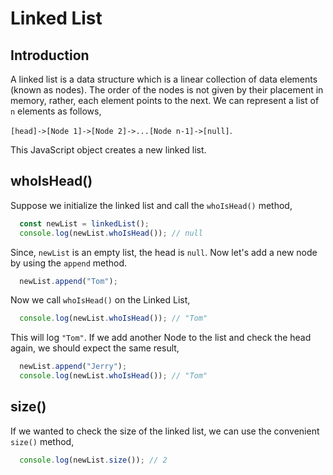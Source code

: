 # Linked List
## Introduction
A linked list is a data structure which is a linear collection of data elements (known as nodes). The order of the nodes is not given by their placement in memory, rather, each element points to the next. We can represent a list of `n` elements as follows,

`[head]->[Node 1]->[Node 2]->...[Node n-1]->[null]`.


This JavaScript object creates a new linked list.

## whoIsHead()
Suppose we initialize the linked list and call the `whoIsHead()` method,

```js 
  const newList = linkedList();
  console.log(newList.whoIsHead()); // null  
```

Since, `newList` is an empty list, the head is `null`. Now let's add a new node by using the `append` method. 

```js
  newList.append("Tom");
```

Now we call `whoIsHead()` on the Linked List,

```js
  console.log(newList.whoIsHead()); // "Tom"
```
This will log `"Tom"`. If we add another Node to the list and check the head again, we should expect the same result,

```js
  newList.append("Jerry");
  console.log(newList.whoIsHead()); // "Tom"
```

## size()
If we wanted to check the size of the linked list, we can use the convenient `size()` method, 

```js 
  console.log(newList.size()); // 2
```

